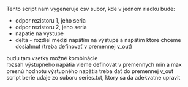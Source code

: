Tento script nam vygeneruje csv subor, kde v jednom riadku bude:
- odpor rezistoru 1, jeho seria 
- odpor rezistoru 2, jeho seria
- napatie na vystupe
- delta - rozdiel medzi napätím na výstupe a napätím ktore chceme dosiahnut (treba definovať v premennej v_out)  

budu tam vsetky možné kombinácie  
rozsah výstupneho napätia vieme definovat v premennych min a max  
presnú hodnotu výstupného napätia treba dať do premennej v_out  
script berie udaje zo suboru series.txt, ktory sa da adekvatne upravit

